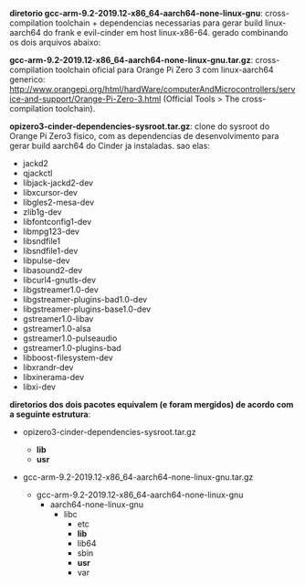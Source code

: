 **diretorio gcc-arm-9.2-2019.12-x86_64-aarch64-none-linux-gnu**: cross-compilation toolchain + dependencias necessarias para gerar build linux-aarch64 do frank e evil-cinder em host linux-x86-64. gerado combinando os dois arquivos abaixo:

**gcc-arm-9.2-2019.12-x86_64-aarch64-none-linux-gnu.tar.gz**: cross-compilation toolchain oficial para Orange Pi Zero 3 com linux-aarch64 generico: http://www.orangepi.org/html/hardWare/computerAndMicrocontrollers/service-and-support/Orange-Pi-Zero-3.html (Official Tools > The cross-compilation toolchain).

**opizero3-cinder-dependencies-sysroot.tar.gz**: clone do sysroot do Orange Pi Zero3 fisico, com as dependencias de desenvolvimento para gerar build aarch64 do Cinder ja instaladas. sao elas:

- jackd2
- qjackctl
- libjack-jackd2-dev
- libxcursor-dev
- libgles2-mesa-dev
- zlib1g-dev
- libfontconfig1-dev
- libmpg123-dev
- libsndfile1
- libsndfile1-dev
- libpulse-dev
- libasound2-dev
- libcurl4-gnutls-dev
- libgstreamer1.0-dev
- libgstreamer-plugins-bad1.0-dev
- libgstreamer-plugins-base1.0-dev
- gstreamer1.0-libav
- gstreamer1.0-alsa
- gstreamer1.0-pulseaudio
- gstreamer1.0-plugins-bad
- libboost-filesystem-dev
- libxrandr-dev
- libxinerama-dev
- libxi-dev



**diretorios dos dois pacotes equivalem (e foram mergidos) de acordo com a seguinte estrutura**:

- opizero3-cinder-dependencies-sysroot.tar.gz
  - **lib**
  - **usr**

- gcc-arm-9.2-2019.12-x86_64-aarch64-none-linux-gnu.tar.gz
  - gcc-arm-9.2-2019.12-x86_64-aarch64-none-linux-gnu
    - aarch64-none-linux-gnu
      - libc
        - etc
        - **lib**
        - lib64
        - sbin
        - **usr**
        - var
